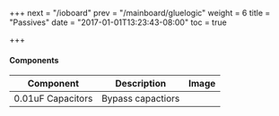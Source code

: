 +++
next = "/ioboard"
prev = "/mainboard/gluelogic"
weight = 6
title = "Passives"
date = "2017-01-01T13:23:43-08:00"
toc = true

+++

#### Components

| Component                | Description                                   | Image                    |
| ------------------------ | --------------------------------------------- | ------------------------ |
| 0.01uF Capacitors        | Bypass capactiors